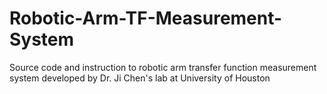 # Robotic-Arm-TF-Measurement-System
Source code and instruction to robotic arm transfer function measurement system developed by Dr. Ji Chen's lab at University of Houston

